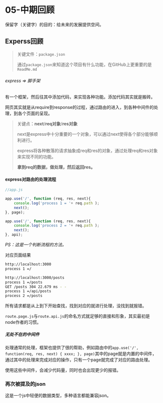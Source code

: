 # 05-中期回顾

保留字（关键字）的目的：给未来的发展提供空间。

## Experss回顾

> 关键文件：`package.json`
>
> 通过`package.json`来知道这个项目有什么功能，在GitHub上更重要的是`ReadMe.md`

###### express => 脚手架

有一个框架，然后往其中添加代码，来实现各种功能。添加代码其实就是搬砖。

网页其实就是从require到response的过程，通过路由的进入，到各种中间件的处理，到各个页面的呈现。

> 关键点：**next**/**req对象**/**res对象**
>
> next是express中十分重要的一个对象，可以通过next使得各个部分能够顺利进行。
>
> express将各种散落的请求抽象成req和res的对象，通过处理req和res对象来实现不同的功能。
>
> **拿到req的数据，做处理，然后返回res。**

#### express对路由的处理流程

```js
//app.js

app.use('/', function (req, res, next){
	console.log('process 1 = '+ req.path );
    next();
}, page);

app.use('/', function (req, res, next){
	console.log('process 2 = '+ req.path );
    next();
}, api);
```

*PS：这是一个判断流程的方法。*

对应页面结果

```sh
http://localhost:3000
process 1 =/

http://localhost:3000/posts
process 1 =/posts
GET /posts 304 22.679 ms - -
process 1 =/api/posts
process 2 =/posts
```

所有请求都是从上到下开始查找，找到对应的就进行处理，没找到就报错。

`route.page.js`与`route.api.js`的命名方式就足够的直接和形象，其实最初是node作者的习惯。

##### 无处不在的中间件

处理通常的处理，框架也提供了很的帮助，例如路由中的`app.use('/',  function(req, res, next) { xxxx; }, page)`其中的page就是内置的中间件，通过其中的处理来完成对应的操作，只有一个page就完成了对应的路由处理。

使用这些中间件，会减少代码量，同时也会出现更少的报错。

### 再次被提及的json

这是一个js中轻便的数据类型，多种语言都能兼容json。


